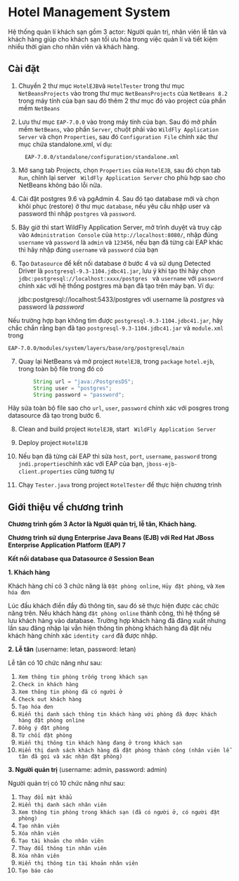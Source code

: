 # Hotel Management System 
Hệ thống quản lí khách sạn gồm 3 actor: Người quản trị, nhân viên lễ tân và khách hàng giúp cho khách sạn tối ưu hóa trong việc quản lí và tiết kiệm nhiều thời gian cho nhân viên và khách hàng.

## Cài đặt
1. Chuyển 2 thư mục ```HotelEJB```và ```HotelTester``` trong thư mục ```NetBeansProjects``` vào trong thư mục ```NetBeansProjects``` của ```NetBeans 8.2``` trong máy tính của bạn sau đó thêm 2 thư mục đó vào project của phần mềm ```NetBeans```
2. Lưu thư mục ```EAP-7.0.0``` vào trong máy tính của bạn. Sau đó mở phần mềm ```NetBeans```, vào phần ```Server```, chuột phải vào ```WildFly Application Server``` và chọn ```Properties```, sau đó ```Configuration File``` chính xác thư mục chứa standalone.xml, ví dụ:

         EAP-7.0.0/standalone/configuration/standalone.xml

3. Mở sang tab Projects, chọn `Properties` của `HotelEJB`, sau đó chọn tab `Run`, chỉnh lại server ` WildFly Application Server` cho phù hợp sao cho NetBeans không báo lỗi nữa.
4. Cài đặt postgres 9.6 và pgAdmin 4. Sau đó tạo database mới và chọn khôi phục (restore) ở thư mục ```database```, nếu yêu cầu nhập user và password thì nhập ```postgres``` và ```password```.
5. Bây giờ thì start WildFly Application Server, mở trình duyệt và truy cập vào `Administration Console` của `http://localhost:8080/`, nhập đúng `username` và `password` là `admin` và `123456`, nếu bạn đã từng cài EAP khác thì hãy nhập đúng `username` và `password` của bạn

6. Tạo `Datasource` để kết nối database ở bước 4 và sử dụng Detected Driver là `postgresql-9.3-1104.jdbc41.jar`, lưu ý khi tạo thì hãy chọn `jdbc:postgresql://localhost:xxxx/postgres
` và `username` với `password` chính xác với hệ thống postgres mà bạn đã tạo trên máy bạn. Ví dụ:

   jdbc:postgresql://localhost:5433/postgres với username là *postgres* và password là *password*

Nếu trường hợp bạn không tìm được `postgresql-9.3-1104.jdbc41.jar`, hãy chắc chắn rằng bạn đã tạo `postgresql-9.3-1104.jdbc41.jar` và `module.xml` trong 

`EAP-7.0.0/modules/system/layers/base/org/postgresql/main`

7. Quay lại NetBeans và mở project `HotelEJB`, trong `package` `hotel.ejb`, trong toàn bộ file trong đó có 

```java
        String url = "java:/PostgresDS";
        String user = "postgres";
        String password = "password";
```
Hãy sửa toàn bộ file sao cho `url`, `user`, `password` chính xác với posgres trong datasource đã tạo trong bước 6.

8. Clean and build project `HotelEJB`, start ` WildFly Application Server`

9. Deploy project `HotelEJB`
10. Nếu bạn đã từng cài EAP thì sửa `host`, `port`, `username`, `password` trong  `jndi.properties`chính xác với EAP của bạn, `jboss-ejb-client.properties` cũng tương tự

11. Chạy `Tester.java` trong project `HotelTester` để thực hiện chương trình

## Giới thiệu về chương trình

 **Chương trình gồm 3 Actor là Người quản trị, lễ tân, Khách hàng.**

**Chương trình sử dụng Enterprise Java Beans (EJB) với Red Hat JBoss Enterprise Application Platform (EAP) 7**

**Kết nối database qua Datasource ở Session Bean**

**1. Khách hàng**

Khách hàng chỉ có 3 chức năng là `Đặt phòng online`, `Hủy đặt phòng`, và `Xem hóa đơn`

Lúc đầu khách điền đầy đủ thông tin, sau đó sẽ thực hiện được các chức năng trên. 
Nếu khách hàng `đặt phòng online` thành công, thì hệ thống sẽ lưu khách hàng vào database. Trường hợp khách hàng đã đăng xuất nhưng lần sau đăng nhập lại vẫn hiện thông tin phòng khách hàng đã đặt nếu khách hàng chính xác `identity card` đã được nhập.

**2. Lễ tân** (username: letan, password: letan)

Lễ tân có 10 chức năng như sau: 
1. `Xem thông tin phòng trống trong khách sạn`
2. `Check in khách hàng`
3. `Xem thông tin phòng đã có người ở`
4. `Check out khách hàng` 
5. `Tạo hóa đơn` 
6. `Hiển thị danh sách thông tin khách hàng với phòng đã được khách hàng đặt phòng online` 
7. `Đồng ý đặt phòng`
8. `Từ chối đặt phòng`
9. `Hiển thị thông tin khách hàng đang ở trong khách sạn`
10. `Hiển thị danh sách khách hàng đã đặt phòng thành công (nhân viên lễ tân đã gọi và xác nhận đặt phòng)`


**3. Người quản trị** (username: admin, password: admin)


Người quản trị có 10 chức năng như sau:
1. `Thay đổi mật khẩu`
2. `Hiển thị danh sách nhân viên`
3. `Xem thông tin phòng trong khách sạn (đã có người ở, có người đặt phòng)`
4. `Tạo nhân viên` 
5. `Xóa nhân viên` 
6. `Tạo tài khoản cho nhân viên` 
7. `Thay đổi thông tin nhân viên`
8. `Xóa nhân viên`
9. `Hiển thị thông tin tài khoản nhân viên`
10. `Tạo báo cáo`
   
